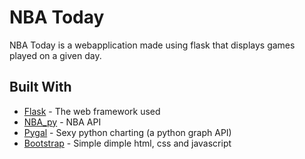 # NBA Today

NBA Today is a webapplication made using flask that displays games played on a given day.

## Built With

* [Flask](http://flask.pocoo.org/) - The web framework used
* [NBA_py](https://github.com/seemethere/nba_py) - NBA API
* [Pygal](http://pygal.org/en/stable/index.html) - Sexy python charting (a python graph API)
* [Bootstrap](https://getbootstrap.com/) - Simple dimple html, css and javascript

